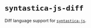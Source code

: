 # `syntastica-js-diff`

Diff language support for
[`syntastica-js`](https://www.npmjs.com/package/@syntastica/core).
